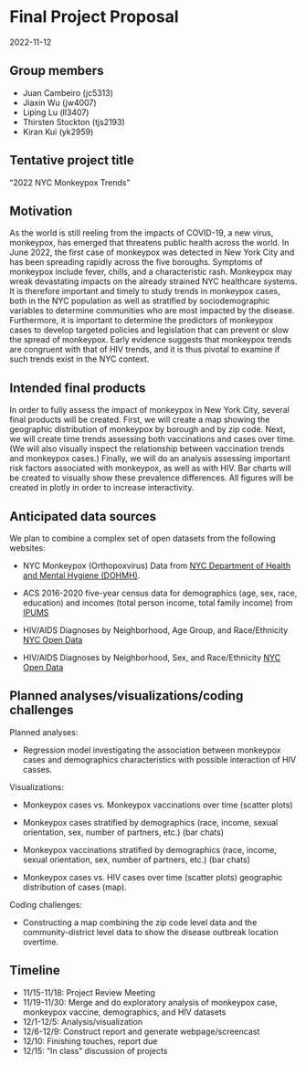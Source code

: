 Final Project Proposal
================
2022-11-12

## Group members

- Juan Cambeiro (jc5313)
- Jiaxin Wu (jw4007)
- Liping Lu (ll3407)
- Thirsten Stockton (tjs2193)
- Kiran Kui (yk2959)

## Tentative project title

“2022 NYC Monkeypox Trends”

## Motivation

As the world is still reeling from the impacts of COVID-19, a new virus,
monkeypox, has emerged that threatens public health across the world. In
June 2022, the first case of monkeypox was detected in New York City and
has been spreading rapidly across the five boroughs. Symptoms of
monkeypox include fever, chills, and a characteristic rash. Monkeypox
may wreak devastating impacts on the already strained NYC healthcare
systems. It is therefore important and timely to study trends in
monkeypox cases, both in the NYC population as well as stratified by
sociodemographic variables to determine communities who are most
impacted by the disease. Furthermore, it is important to determine the
predictors of monkeypox cases to develop targeted policies and
legislation that can prevent or slow the spread of monkeypox. Early
evidence suggests that monkeypox trends are congruent with that of HIV
trends, and it is thus pivotal to examine if such trends exist in the
NYC context.

## Intended final products

In order to fully assess the impact of monkeypox in New York City,
several final products will be created. First, we will create a map
showing the geographic distribution of monkeypox by borough and by zip
code. Next, we will create time trends assessing both vaccinations and
cases over time. (We will also visually inspect the relationship between
vaccination trends and monkeypox cases.) Finally, we will do an analysis
assessing important risk factors associated with monkeypox, as well as
with HIV. Bar charts will be created to visually show these prevalence
differences. All figures will be created in plotly in order to increase
interactivity.

## Anticipated data sources

We plan to combine a complex set of open datasets from the following
websites:

- NYC Monkeypox (Orthopoxvirus) Data from [NYC Department of Health and
  Mental Hygiene (DOHMH)](https://github.com/nychealth/monkeypox-data).

- ACS 2016-2020 five-year census data for demographics (age, sex, race,
  education) and incomes (total person income, total family income) from
  [IPUMS](https://usa.ipums.org/usa-action/variables/group?id=demog#)

- HIV/AIDS Diagnoses by Neighborhood, Age Group, and Race/Ethnicity [NYC
  Open
  Data](https://data.cityofnewyork.us/Health/HIV-AIDS-Diagnoses-by-Neighborhood-Age-Group-and-R/dxnu-p2qd)

- HIV/AIDS Diagnoses by Neighborhood, Sex, and Race/Ethnicity [NYC Open
  Data](https://data.cityofnewyork.us/Health/HIV-AIDS-Diagnoses-by-Neighborhood-Sex-and-Race-Et/ykvb-493p)

## Planned analyses/visualizations/coding challenges

Planned analyses:

- Regression model investigating the association between monkeypox cases
  and demographics characteristics with possible interaction of HIV
  casses.

Visualizations:

- Monkeypox cases vs. Monkeypox vaccinations over time (scatter plots)

- Monkeypox cases stratified by demographics (race, income, sexual
  orientation, sex, number of partners, etc.) (bar chats)

- Monkeypox vaccinations stratified by demographics (race, income,
  sexual orientation, sex, number of partners, etc.) (bar chats)

- Monkeypox cases vs. HIV cases over time (scatter plots) geographic
  distribution of cases (map).

Coding challenges:

- Constructing a map combining the zip code level data and the
  community-district level data to show the disease outbreak location
  overtime.

## Timeline

- 11/15-11/18: Project Review Meeting
- 11/19-11/30: Merge and do exploratory analysis of monkeypox case,
  monkeypox vaccine, demographics, and HIV datasets
- 12/1-12/5: Analysis/visualization
- 12/6-12/9: Construct report and generate webpage/screencast
- 12/10: Finishing touches, report due
- 12/15: “In class” discussion of projects

